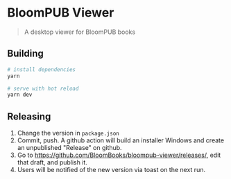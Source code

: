 # BloomPUB Viewer

> A desktop viewer for BloomPUB books

## Building

```bash
# install dependencies
yarn

# serve with hot reload
yarn dev
```

## Releasing

1. Change the version in `package.json`
1. Commit, push. A github action will build an installer Windows and create an unpublished "Release" on github.
1. Go to https://github.com/BloomBooks/bloompub-viewer/releases/, edit that draft, and publish it.
1. Users will be notified of the new version via toast on the next run.
